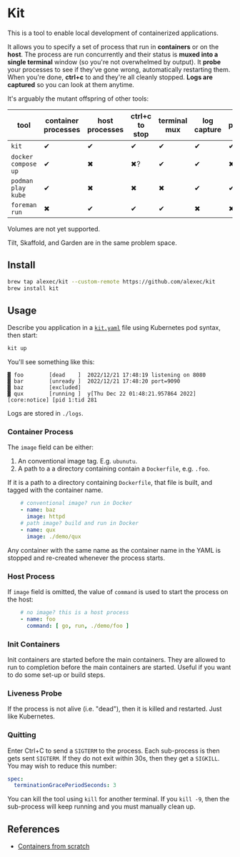 # Kit

This is a tool to enable local development of containerized applications.

It allows you to specify a set of process that run in **containers** or on the **host**. The process are run concurrently and their status is **muxed into a single terminal** window (so you're not overwhelmed by output). It **probe** your processes to see if they've gone wrong, automatically restarting them. When you're done, **ctrl+c** to and they're all cleanly stopped. **Logs are captured** so you can look at them anytime.

It's arguably the mutant offspring of other tools:

| tool                | container processes | host processes | ctrl+c to stop | terminal mux | log capture | probes |
|---------------------|---------------------|----------------|----------------|--------------|-------------|--------|
| `kit`               | ✔                   | ✔              | ✔              | ✔            | ✔           | ✔      |
| `docker compose up` | ✔                   | ✖              | ✖?             | ✔            | ✔           | ✖      |
| `podman play kube`  | ✔                   | ✖              | ✖              | ✖            | ✔           | ✔?     |
| `foreman run`       | ✖                   | ✔              | ✔              | ✔            | ✖           | ✖      |

Volumes are not yet supported.

Tilt, Skaffold, and Garden are in the same problem space.

## Install

```bash
brew tap alexec/kit --custom-remote https://github.com/alexec/kit
brew install kit
```

## Usage

Describe you application in a [`kit.yaml`](kit.yaml) file using Kubernetes pod syntax, then start:

```bash
kit up
```

You'll see something like this:

```
▓ foo        [dead    ]  2022/12/21 17:48:19 listening on 8080
▓ bar        [unready ]  2022/12/21 17:48:20 port=9090
▓ baz        [excluded]  
▓ qux        [running ]  y[Thu Dec 22 01:48:21.957864 2022] [core:notice] [pid 1:tid 281
```

Logs are stored in `./logs`.

### Container Process

The `image` field can be either:

1. An conventional image tag. E.g. `ubunutu`.
2. A path to a a directory containing contain a `Dockerfile`, e.g. `.foo`.

If it is a path to a directory containing `Dockerfile`, that file is built, and tagged with the container name.

```yaml
    # conventional image? run in Docker
    - name: baz
      image: httpd
    # path image? build and run in Docker
    - name: qux
      image: ./demo/qux
```

Any container with the same name as the container name in the YAML is stopped and re-created whenever the process
starts.

### Host Process

If `image` field is omitted, the value of `command` is used to start the process on the host:

```yaml
    # no image? this is a host process
    - name: foo
      command: [ go, run, ./demo/foo ]
```

### Init Containers

Init containers are started before the main containers. They are allowed to run to completion before the main containers
are started. Useful if you want to do some set-up or build steps.

### Liveness Probe

If the process is not alive (i.e. "dead"), then it is killed and restarted. Just like Kubernetes.

### Quitting

Enter Ctrl+C to send a `SIGTERM` to the process. Each sub-process is then gets sent `SIGTERM`. If they do not exit
within 30s, then they get a `SIGKILL`. You may wish to reduce this number:

```yaml
spec:
  terminationGracePeriodSeconds: 3
```

You can kill the tool using `kill` for another terminal. If you `kill -9`, then the sub-process will keep
running and you must manually clean up.

## References

- [Containers from scratch](https://medium.com/@ssttehrani/containers-from-scratch-with-golang-5276576f9909)
